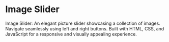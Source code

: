 # Image Slider
 Image Slider: An elegant picture slider showcasing a collection of images. Navigate seamlessly using left and right buttons. Built with HTML, CSS, and JavaScript for a responsive and visually appealing experience.
